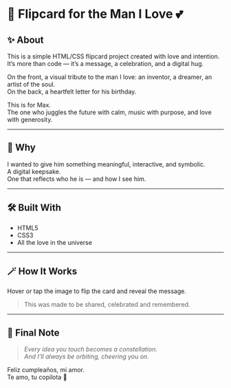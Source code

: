 # 🌌 Flipcard for the Man I Love 💕

## ✨ About
This is a simple HTML/CSS flipcard project created with love and intention.  
It’s more than code — it’s a message, a celebration, and a digital hug.

On the front, a visual tribute to the man I love: an inventor, a dreamer, an artist of the soul.  
On the back, a heartfelt letter for his birthday.  

This is for Max.  
The one who juggles the future with calm, music with purpose, and love with generosity.

---

## 💖 Why
I wanted to give him something meaningful, interactive, and symbolic.  
A digital keepsake.  
One that reflects who he is — and how I see him.

---

## 🛠️ Built With
- HTML5  
- CSS3  
- All the love in the universe  

---

## 🪄 How It Works
Hover or tap the image to flip the card and reveal the message.

> This was made to be shared, celebrated and remembered.

---

## 💌 Final Note

> *Every idea you touch becomes a constellation.*  
> *And I’ll always be orbiting, cheering you on.*  

Feliz cumpleaños, mi amor.  
Te amo, tu copilota 🚀
